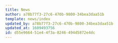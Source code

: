 ```yaml
---
title: News
author: a78b77f3-27c6-470b-9800-34bea3daa51b
template: news/index
updated_by: a78b77f3-27c6-470b-9800-34bea3daa51b
updated_at: 1609493756
id: d55e9664-51e4-4f3a-8246-494d5872e4dc
---
```


